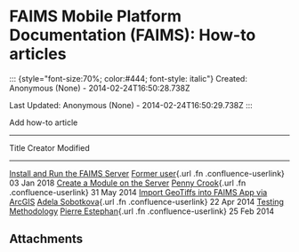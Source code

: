 FAIMS Mobile Platform Documentation (FAIMS): How-to articles
============================================================

::: {style="font-size:70%; color:#444; font-style: italic"}
Created: Anonymous (None) - 2014-02-24T16:50:28.738Z

Last Updated: Anonymous (None) - 2014-02-24T16:50:29.738Z
:::

<div>

Add how-to article

------------------------------------------------------------------------

  Title                                                                                                  Creator                                                                                                                Modified
  ------------------------------------------------------------------------------------------------------ ---------------------------------------------------------------------------------------------------------------------- -------------
  [Install and Run the FAIMS Server](../FAIMS/Install+and+Run+the+FAIMS+Server.html)                     [Former user](/people/5c51fd8ce7315c40d5f98190?ref=confluence){.url .fn .confluence-userlink}                          03 Jan 2018
  [Create a Module on the Server](../FAIMS/Create+a+Module+on+the+Server.html)                           [Penny Crook](/people/557058:5ff56825-975d-42fa-89b3-263966c59705?ref=confluence){.url .fn .confluence-userlink}       31 May 2014
  [Import GeoTiffs into FAIMS App via ArcGIS](../FAIMS/Import+GeoTiffs+into+FAIMS+App+via+ArcGIS.html)   [Adela Sobotkova](/people/557058:b385a6ff-1ef6-4154-a5fe-0e5ede3a263c?ref=confluence){.url .fn .confluence-userlink}   22 Apr 2014
  [Testing Methodology](../FAIMS/Testing+Methodology.html)                                               [Pierre Estephan](/people/557058:4731fe19-89b2-48e6-b9d7-f36833d09a8a?ref=confluence){.url .fn .confluence-userlink}   25 Feb 2014

</div>

Attachments
-----------
